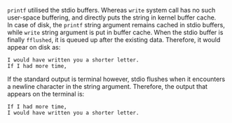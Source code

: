 `printf` utilised the stdio buffers. Whereas `write` system call has no such user-space buffering, and directly puts the string in kernel buffer cache.  
In case of disk, the `printf` string argument remains cached in stdio buffers, while `write` string argument is put in buffer cache. When the stdio buffer is finally `fflushed`, it is queued up after the existing data. Therefore, it would appear on disk as:
```
I would have written you a shorter letter.
If I had more time, 

```

If the standard output is terminal however, stdio flushes when it encounters a newline character in the string argument. Therefore, the output that appears on the terminal is:
```
If I had more time,
I would have written you a shorter letter.
```